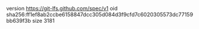 version https://git-lfs.github.com/spec/v1
oid sha256:ff1ef8ab2ccbe6158847dcc305d084d3f9cfd7c6020305573dc77159bb639f3b
size 3181
